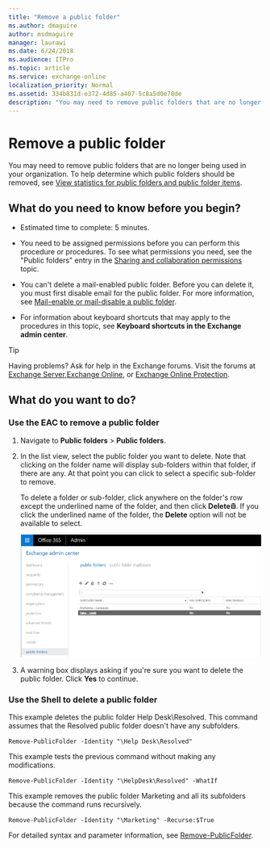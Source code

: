 ```yaml
---
title: "Remove a public folder"
ms.author: dmaguire
author: msdmaguire
manager: laurawi
ms.date: 6/24/2018
ms.audience: ITPro
ms.topic: article
ms.service: exchange-online
localization_priority: Normal
ms.assetid: 334b831d-e372-4d85-a407-5c8a5d0e78de
description: "You may need to remove public folders that are no longer being used in your organization. To help determine which public folders should be removed, see View statistics for public folders and public folder items."
---
```


# Remove a public folder

You may need to remove public folders that are no longer being used in your organization. To help determine which public folders should be removed, see [View statistics for public folders and public folder items](view-public-folder-statistics.md).
  
## What do you need to know before you begin?

- Estimated time to complete: 5 minutes.
    
- You need to be assigned permissions before you can perform this procedure or procedures. To see what permissions you need, see the "Public folders" entry in the [Sharing and collaboration permissions](http://technet.microsoft.com/library/b7fa4b7c-1266-45bd-a14b-f66be0459cc5.aspx) topic. 
    
- You can't delete a mail-enabled public folder. Before you can delete it, you must first disable email for the public folder. For more information, see [Mail-enable or mail-disable a public folder](enable-or-disable-mail-for-public-folder.md).
    
- For information about keyboard shortcuts that may apply to the procedures in this topic, see **Keyboard shortcuts in the Exchange admin center**.
    
> [!TIP]
> Having problems? Ask for help in the Exchange forums. Visit the forums at [Exchange Server](https://go.microsoft.com/fwlink/p/?linkId=60612),[Exchange Online](https://go.microsoft.com/fwlink/p/?linkId=267542), or [Exchange Online Protection](https://go.microsoft.com/fwlink/p/?linkId=285351). 
  
## What do you want to do?

### Use the EAC to remove a public folder

1. Navigate to **Public folders** \> **Public folders**.
    
2. In the list view, select the public folder you want to delete. Note that clicking on the folder name will display sub-folders within that folder, if there are any. At that point you can click to select a specific sub-folder to remove.
    
     To delete a folder or sub-folder, click anywhere on the folder's row except the underlined name of the folder, and then click **Delete**![Delete icon](../../media/ITPro_EAC_DeleteIcon.gif). If you click the underlined name of the folder, the **Delete** option will not be available to select. 
    
    ![Selecting a public folder to remove](../../media/8666290d-3f19-4c70-afe3-45569762718b.png)
  
3. A warning box displays asking if you're sure you want to delete the public folder. Click **Yes** to continue. 
    
### Use the Shell to delete a public folder

This example deletes the public folder Help Desk\Resolved. This command assumes that the Resolved public folder doesn't have any subfolders. 
  
```
Remove-PublicFolder -Identity "\Help Desk\Resolved"
```

This example tests the previous command without making any modifications.
  
```
Remove-PublicFolder -Identity "\HelpDesk\Resolved" -WhatIf
```

This example removes the public folder Marketing and all its subfolders because the command runs recursively.
  
```
Remove-PublicFolder -Identity "\Marketing" -Recurse:$True
```

For detailed syntax and parameter information, see [Remove-PublicFolder](http://technet.microsoft.com/library/dda460e0-2601-49ae-a43f-c75c69719196.aspx).
  

